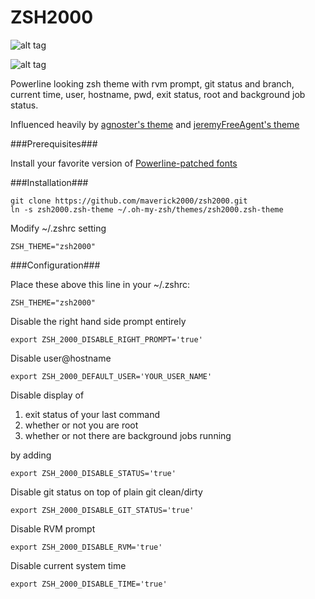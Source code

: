ZSH2000
======

![alt tag](https://raw.githubusercontent.com/maverick2000/zsh2000/master/demo.png)

![alt tag](https://raw.githubusercontent.com/maverick2000/zsh2000/master/demo2.png)

Powerline looking zsh theme with rvm prompt, git status and branch, current time, user, hostname, pwd, exit status, root and background job status.

Influenced heavily by [agnoster's theme](https://gist.github.com/3712874) and [jeremyFreeAgent's theme](https://github.com/jeremyFreeAgent/oh-my-zsh-powerline-theme)

###Prerequisites###

Install your favorite version of
[Powerline-patched fonts](https://github.com/Lokaltog/powerline-fonts)

###Installation###

    git clone https://github.com/maverick2000/zsh2000.git
    ln -s zsh2000.zsh-theme ~/.oh-my-zsh/themes/zsh2000.zsh-theme

Modify ~/.zshrc setting

    ZSH_THEME="zsh2000"

###Configuration###

Place these above this line in your ~/.zshrc:

    ZSH_THEME="zsh2000"

Disable the right hand side prompt entirely

    export ZSH_2000_DISABLE_RIGHT_PROMPT='true'

Disable user@hostname

    export ZSH_2000_DEFAULT_USER='YOUR_USER_NAME'

Disable display of

1. exit status of your last command
2. whether or not you are root
3. whether or not there are background jobs running

by adding

    export ZSH_2000_DISABLE_STATUS='true'

Disable git status on top of plain git clean/dirty

    export ZSH_2000_DISABLE_GIT_STATUS='true'

Disable RVM prompt

    export ZSH_2000_DISABLE_RVM='true'

Disable current system time

    export ZSH_2000_DISABLE_TIME='true'
